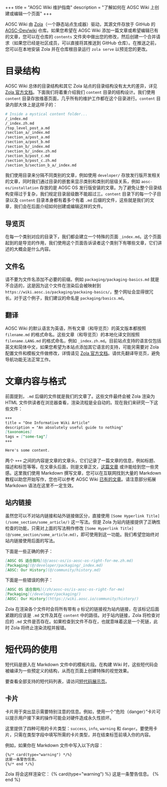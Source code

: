 +++
title = "AOSC Wiki 维护指南"
description = "了解如何在 AOSC Wiki 上创建或编辑一个页面"
+++

AOSC Wiki 由 [Zola](https://github.com/getzola/zola)（一个静态站点生成器）驱动，其源文件存放于 GitHub 的 [AOSC-Dev/wiki](https://github.com/AOSC-Dev/wiki) 仓库。如果您希望在 AOSC Wiki 添加一篇文章或希望编辑已有的文章，您可以在仓库的 `contents` 文件夹中做出您的修改，然后创建一个合并请求（如果您已经是社区成员，可以直接将其推送到 GitHub 仓库）。在推送之前，您可以在本地安装 Zola 并在仓库根目录运行 `zola serve` 以预览您的更改。

# 目录结构

AOSC Wiki 总体的目录结构和其它 Zola 站点的目录结构没有太大的差异，详见 [Zola 官方文档](https://www.getzola.org/documentation/getting-started/directory-structure/)。下面我们将着重介绍我们 `content` 目录的结构设计。我们使用 `content` 目录存放维基页面，几乎所有的维护工作都在这个目录进行。`content` 目录内部大体上是这样子的：

```bash
# Inside a mystical content folder...
/_index.md
/_index.zh.md
/top_level_post_a.md
/section_a/_index.md
/section_a/post_a.md
/section_a/post_b.md
/section_b/_index.md
/section_b/_index.zh.md
/section_b/post_c.md
/section_b/post_c.zh.md
/section_b/section_b_a/_index.md
```

我们使用目录来分隔不同类别的文章，例如使用 `developer/` 存放发行版开发相关的文章，同时我们通过目录的嵌套来显示类别和类别的层级关系，例如 `aosc-os/installation` 存放的是 AOSC OS 发行版安装的文章。为了避免让整个目录结构变得过于复杂，我们规定目录层级数不能超过三。`content` 目录下的每一个子目录以及 `content` 目录本身都有着多个有着 `.md` 后缀的文件，这些就是我们的文章，我们会在后面介绍如何创建或编辑这样的文件。

## 导览页

在每一个类别对应的目录下，我们都会建立一个特殊的页面 `_index.md`。这个页面起到的是导览的作用，我们使用这个页面告诉读者这个类别下有哪些文章，它们讲述的大概会是什么内容。

## 文件名

请不要为文件名添加不必要的前缀。例如 `packaging/packaging-basics.md` 就是不合适的，这是因为这个文件在渲染后会被映射到 `https://wiki.aosc.io/packaging/packaing-basics/`，整个网址会显得很冗长。对于这个例子，我们建议的命名是 `packaging/basics.md`。

## 翻译

AOSC Wiki 的默认语言为英语，所有文章（和导览页）的英文版本都按照 `filename.md` 的格式命名。这些文章（和导览页）的本地化译文则按照 `filename.LANG.md` 的格式命名，例如 `_index.zh.md`。目前站点支持的语言仅包括英文和简体中文，如果您希望为本站点添加其它语言的支持，可能另需要对 Zola 配置文件和模板文件做修改，详情请见 [Zola 官方文档](https://www.getzola.org/documentation/content/multilingual/)。请优先翻译导览页，避免导航功能无法正常工作。


# 文章内容与格式

前面提到，`.md` 后缀的文件就是我们的文章了。这些文件最终会被 Zola 渲染为 HTML 文件供读者在浏览器查看，渲染流程是全自动的。现在我们来研究一下这些文件：

```markdown
+++
title = "One Informative Wiki Article"
description = "An absolutely useful guide to nothing"
[taxonomies]
tags = ["some-tag"]
+++

Here's some content.
```

两个 `+++` 之间的内容是文章的文章头，它们记录了一篇文章的信息，例如标题、描述和标签等等。在文章头后面，则是文章正文，[这篇文章](@/developer/infrastructure/knowledge-base/00001-how-to-contribute.md) 或许能给到您一些灵感。这里我们使用 Markdown 撰写文章，您可以在互联网找到大量的 Markdown 教程以助您开始写作，您也可以参考 AOSC Wiki [已有的文章](https://github.com/AOSC-Dev/wiki/tree/master/content)。请注意部分拓展 Markdown 语法在这里不一定生效。

## 站内链接

虽然您可以不对站内链接和站外链接做区分，直接使用 `[Some Hyperlink Title](/some_section/some_article/)` 这一写法。但是 Zola 为站内链接提供了正确性检查的功能，只需对上面的写法稍作修改 `[Some Hyperlink Title](@/some_section/some_article.md)`，即可使用到这一功能。我们希望您始终对站内链接使用后面的写法。

下面是一些正确的例子：

```markdown
[AOSC OS 适合我吗](@/aosc-os/is-aosc-os-right-for-me.zh.md)
[Packaging](@/developer/packaging/_index.md)
[AOSC: Our History](@/community/history.md)
```

下面是一些错误的例子：

```markdown
[AOSC OS 适合我吗](/zh/aosc-os/is-aosc-os-right-for-me)
[Packaging](/developer/packaging/)
[AOSC: Our History](https://wiki.aosc.io/community/history/)
```

Zola 在渲染各个文件时会将所有带有 `@` 标记的链接视为站内链接，在该标记后面紧跟的应该是 `.md` 文件及其在 `content` 中的路径。对于站内链接，Zola 将检查对应的 `.md` 文件是否存在。如果检查到文件不存在，也就意味着这是一个死链，此时 Zola 将终止渲染流程并报错。

# 短代码的使用
短代码是嵌入在 Markdown 文件中的模板片段。在构建 Wiki 时，这些短代码会被编译为一些预定义的结构，从而在页面上创建特殊的视觉效果。

要查看全部支持的短代码列表，请访问[短代码展示页](@/meta/shortcode_showcase.md)。

## 卡片
卡片用于突出显示需要特别注意的信息。例如，使用一个“危险（danger）”卡片可以提示用户接下来的操作可能会对硬件造成永久性损坏。

这里提供了四种可用的卡片类型：`success`, `info`, `warning` 和 `danger`。要使用卡片，只需在类型字段中填写所需的卡片类型，并在结束标签前填入你的内容。

例如，如果你在 Markdown 文件中写入以下内容：
```markdown
{%/* card(type="warning") */%}
这是一条警告信息。
{%/* end */%}
```

Zola 将会这样渲染它：
{% card(type="warning") %}
这是一条警告信息。
{% end %}